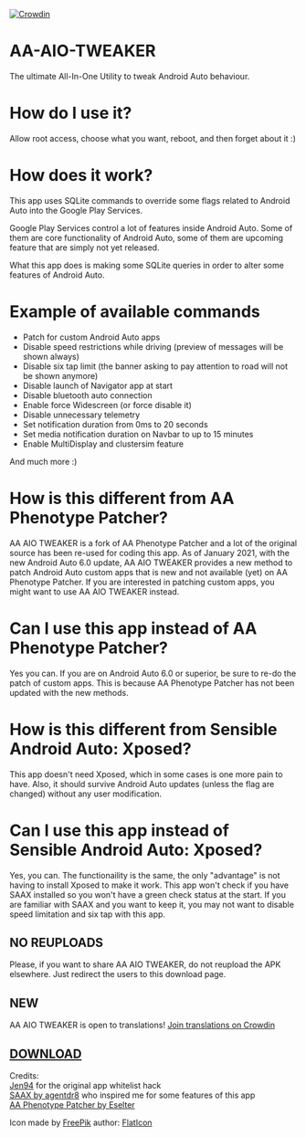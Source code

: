 [![Crowdin](https://badges.crowdin.net/aa-aio-tweaker/localized.svg)](https://crowdin.com/project/aa-aio-tweaker)
# AA-AIO-TWEAKER

The ultimate All-In-One Utility to tweak Android Auto behaviour.

# How do I use it?

Allow root access, choose what you want, reboot, and then forget about it :)

# How does it work?

This app uses SQLite commands to override some flags related to Android Auto into the Google Play Services. 

Google Play Services control a lot of features inside Android Auto. Some of them are core functionality of Android Auto, some of them are upcoming feature that are simply not yet released.

What this app does is making some SQLite queries in order to alter some features of Android Auto. 

# Example of available commands

- Patch for custom Android Auto apps
- Disable speed restrictions while driving (preview of messages will be shown always)
- Disable six tap limit (the banner asking to pay attention to road will not be shown anymore)
- Disable launch of Navigator app at start
- Disable bluetooth auto connection
- Enable force Widescreen (or force disable it)
- Disable unnecessary telemetry
- Set notification duration from 0ms to 20 seconds
- Set media notification duration on Navbar to up to 15 minutes
- Enable MultiDisplay and clustersim feature

And much more :)

# How is this different from AA Phenotype Patcher?

AA AIO TWEAKER is a fork of AA Phenotype Patcher and a lot of the original source has been re-used for coding this app. As of January 2021, with the new Android Auto 6.0 update, AA AIO TWEAKER provides a new method to patch Android Auto custom apps that is new and not available (yet) on AA Phenotype Patcher. If you are interested in patching custom apps, you might want to use AA AIO TWEAKER instead.

# Can I use this app instead of AA Phenotype Patcher?

Yes you can. If you are on Android Auto 6.0 or superior, be sure to re-do the patch of custom apps. This is because AA Phenotype Patcher has not been updated with the new methods.

# How is this different from Sensible Android Auto: Xposed?

This app doesn't need Xposed, which in some cases is one more pain to have. Also, it should survive Android Auto updates (unless the flag are changed) without any user modification.

# Can I use this app instead of Sensible Android Auto: Xposed?

Yes, you can. The functionaility is the same, the only "advantage" is not having to install Xposed to make it work. This app won't check if you have SAAX installed so you won't have a green check status at the start. If you are familiar with SAAX and you want to keep it, you may not want to disable speed limitation and six tap with this app.


## NO REUPLOADS

Please, if you want to share AA AIO TWEAKER, do not reupload the APK elsewhere. Just redirect the users to this download page. 
## NEW

AA AIO TWEAKER is open to translations! [Join translations on Crowdin](https://crwd.in/aa-aio-tweaker)


## [DOWNLOAD](https://github.com/shmykelsa/AA-Tweaker/releases)

Credits:<br>
[Jen94](https://github.com/jen94) for the original app whitelist hack <br>
[SAAX by agentdr8](https://gitlab.com/agentdr8/saax) who inspired me for some features of this app <br>
[AA Phenotype Patcher by Eselter](https://github.com/Eselter/AA-Phenotype-Patcher) <br>

Icon made by [FreePik](http://www.freepik.com/) author: [FlatIcon](https://www.flaticon.com/)

